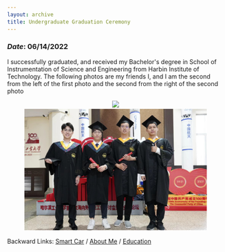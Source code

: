 ```yaml
---
layout: archive
title: Undergraduate Graduation Ceremony
---
```


### *Date*: 06/14/2022

I successfully graduated, and received my Bachelor's degree in School of Instrumentation of Science and Engineering from Harbin Institute of Technology. The following photos are my friends I, and I am the second from the left of the first photo and the second from the right of the second photo

<figure>
  <center>
    <img src="/news/imgs/BA_gra2.png">
    <img src="/news/imgs/B_graduate.png">
  </center>
</figure>

Backward Links: [Smart Car](../news/smart_car.md) / [About Me](../_pages/about.md) / [Education](../_pages/education.md)



